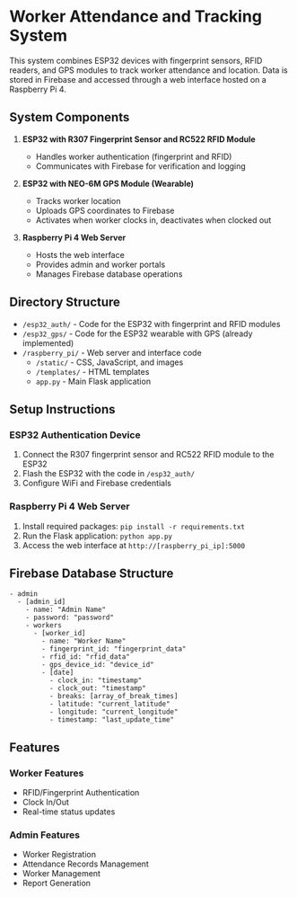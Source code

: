 # Worker Attendance and Tracking System

This system combines ESP32 devices with fingerprint sensors, RFID readers, and GPS modules to track worker attendance and location. Data is stored in Firebase and accessed through a web interface hosted on a Raspberry Pi 4.

## System Components

1. **ESP32 with R307 Fingerprint Sensor and RC522 RFID Module**
   - Handles worker authentication (fingerprint and RFID)
   - Communicates with Firebase for verification and logging

2. **ESP32 with NEO-6M GPS Module (Wearable)**
   - Tracks worker location
   - Uploads GPS coordinates to Firebase
   - Activates when worker clocks in, deactivates when clocked out

3. **Raspberry Pi 4 Web Server**
   - Hosts the web interface
   - Provides admin and worker portals
   - Manages Firebase database operations

## Directory Structure

- `/esp32_auth/` - Code for the ESP32 with fingerprint and RFID modules
- `/esp32_gps/` - Code for the ESP32 wearable with GPS (already implemented)
- `/raspberry_pi/` - Web server and interface code
  - `/static/` - CSS, JavaScript, and images
  - `/templates/` - HTML templates
  - `app.py` - Main Flask application

## Setup Instructions

### ESP32 Authentication Device
1. Connect the R307 fingerprint sensor and RC522 RFID module to the ESP32
2. Flash the ESP32 with the code in `/esp32_auth/`
3. Configure WiFi and Firebase credentials

### Raspberry Pi 4 Web Server
1. Install required packages: `pip install -r requirements.txt`
2. Run the Flask application: `python app.py`
3. Access the web interface at `http://[raspberry_pi_ip]:5000`

## Firebase Database Structure

```
- admin
  - [admin_id]
    - name: "Admin Name"
    - password: "password"
    - workers
      - [worker_id]
        - name: "Worker Name"
        - fingerprint_id: "fingerprint_data"
        - rfid_id: "rfid_data"
        - gps_device_id: "device_id"
        - [date]
          - clock_in: "timestamp"
          - clock_out: "timestamp"
          - breaks: [array_of_break_times]
          - latitude: "current_latitude"
          - longitude: "current_longitude"
          - timestamp: "last_update_time"
```

## Features

### Worker Features
- RFID/Fingerprint Authentication
- Clock In/Out
- Real-time status updates

### Admin Features
- Worker Registration
- Attendance Records Management
- Worker Management
- Report Generation
